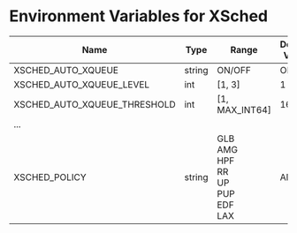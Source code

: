 # Environment Variables for XSched



| Name                         | Type   | Range                                                        | Default Value | Description                                                  |
| ---------------------------- | ------ | ------------------------------------------------------------ | ------------- | ------------------------------------------------------------ |
| XSCHED_AUTO_XQUEUE           | string | ON/OFF                                                       | OFF           |                                                              |
| XSCHED_AUTO_XQUEUE_LEVEL     | int    | [1, 3]                                                       | 1             |                                                              |
| XSCHED_AUTO_XQUEUE_THRESHOLD | int    | [1, MAX_INT64]                                               | 16            |                                                              |
| ...                          |        |                                                              |               |                                                              |
| XSCHED_POLICY                | string | GLB<br />AMG<br />HPF<br />RR<br />UP<br />PUP<br />EDF<br />LAX | AMG           | GLB: managed by global scheduler<br />AMG: application managed |


